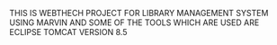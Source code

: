 THIS IS WEBTHECH PROJECT  FOR LIBRARY MANAGEMENT SYSTEM USING MARVIN AND SOME OF THE TOOLS WHICH  ARE USED ARE ECLIPSE  TOMCAT VERSION 8.5
